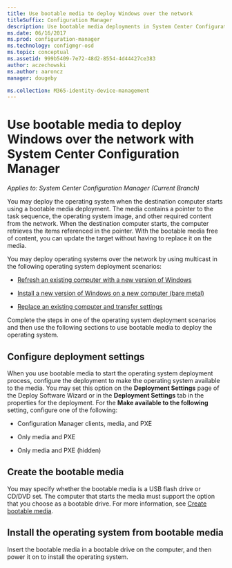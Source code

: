 ```yaml
---
title: Use bootable media to deploy Windows over the network
titleSuffix: Configuration Manager
description: Use bootable media deployments in System Center Configuration Manager to deploy the operating system when the destination computer starts.
ms.date: 06/16/2017
ms.prod: configuration-manager
ms.technology: configmgr-osd
ms.topic: conceptual
ms.assetid: 999b5409-7e72-48d2-8554-4d44427ce383
author: aczechowski
ms.author: aaroncz
manager: dougeby

ms.collection: M365-identity-device-management
---
```

# Use bootable media to deploy Windows over the network with System Center Configuration Manager

*Applies to: System Center Configuration Manager (Current Branch)*

You may deploy the operating system when the destination computer starts using a bootable media deployment. The media contains a pointer to the task sequence, the operating system image, and other required content from the network. When the destination computer starts, the computer retrieves the items referenced in the pointer. With the bootable media free of content, you can update the target without having to replace it on the media.

You may deploy operating systems over the network by using multicast in the following operating system deployment scenarios:

-   [Refresh an existing computer with a new version of Windows](refresh-an-existing-computer-with-a-new-version-of-windows.md)

-   [Install a new version of Windows on a new computer (bare metal)](install-new-windows-version-new-computer-bare-metal.md)  

-   [Replace an existing computer and transfer settings](replace-an-existing-computer-and-transfer-settings.md)  

Complete the steps in one of the operating system deployment scenarios and then use the following sections to use bootable media to deploy the operating system.  

## Configure deployment settings  
When you use bootable media to start the operating system deployment process, configure the deployment to make the operating system available to the media. You may set this option on the **Deployment Settings** page of the Deploy Software Wizard or in the **Deployment Settings** tab in the properties for the deployment. For the **Make available to the following** setting, configure one of the following:

-   Configuration Manager clients, media, and PXE

-   Only media and PXE

-   Only media and PXE (hidden)

## Create the bootable media
You may specify whether the bootable media is a USB flash drive or CD/DVD set. The computer that starts the media must support the option that you choose as a bootable drive. For more information, see [Create bootable media](create-bootable-media.md).  

##  <a name="BKMK_Deploy"></a> Install the operating system from  bootable media  
Insert the bootable media in a bootable drive on the computer, and then power it on to install the operating system.
